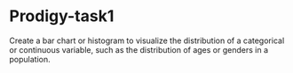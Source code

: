 # Prodigy-task1
Create a bar chart or histogram to visualize the distribution of a categorical or continuous variable, such as the distribution of ages or genders in a population.
